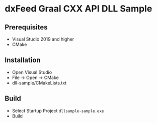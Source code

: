 # dxFeed Graal CXX API DLL Sample

## Prerequisites

- Visual Studio 2019 and higher
- CMake

## Installation

- Open Visual Studio
- File -> Open -> CMake
- dll-sample/CMakeLists.txt


## Build

- Select Startup Project `dllsample-sample.exe`
- Build



